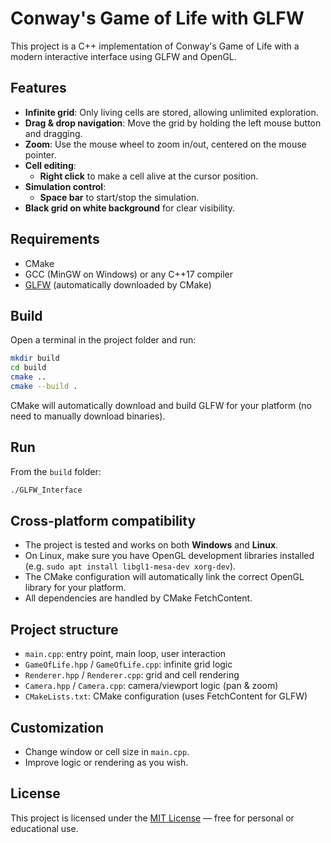 # Conway's Game of Life with GLFW

This project is a C++ implementation of Conway's Game of Life with a modern interactive interface using GLFW and OpenGL.

## Features

- **Infinite grid**: Only living cells are stored, allowing unlimited exploration.
- **Drag & drop navigation**: Move the grid by holding the left mouse button and dragging.
- **Zoom**: Use the mouse wheel to zoom in/out, centered on the mouse pointer.
- **Cell editing**:
  - **Right click** to make a cell alive at the cursor position.
- **Simulation control**:
  - **Space bar** to start/stop the simulation.
- **Black grid on white background** for clear visibility.

## Requirements
- CMake
- GCC (MinGW on Windows) or any C++17 compiler
- [GLFW](https://www.glfw.org/) (automatically downloaded by CMake)

## Build
Open a terminal in the project folder and run:

```sh
mkdir build
cd build
cmake ..
cmake --build .
```

CMake will automatically download and build GLFW for your platform (no need to manually download binaries).

## Run
From the `build` folder:

```sh
./GLFW_Interface
```

## Cross-platform compatibility

- The project is tested and works on both **Windows** and **Linux**.
- On Linux, make sure you have OpenGL development libraries installed (e.g. `sudo apt install libgl1-mesa-dev xorg-dev`).
- The CMake configuration will automatically link the correct OpenGL library for your platform.
- All dependencies are handled by CMake FetchContent.

## Project structure

- `main.cpp`: entry point, main loop, user interaction
- `GameOfLife.hpp` / `GameOfLife.cpp`: infinite grid logic
- `Renderer.hpp` / `Renderer.cpp`: grid and cell rendering
- `Camera.hpp` / `Camera.cpp`: camera/viewport logic (pan & zoom)
- `CMakeLists.txt`: CMake configuration (uses FetchContent for GLFW)

## Customization

- Change window or cell size in `main.cpp`.
- Improve logic or rendering as you wish.

## License

This project is licensed under the [MIT License](./LICENSE) — free for personal or educational use.
